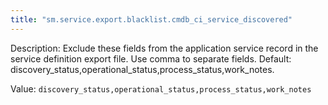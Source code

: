 ```yaml
---
title: "sm.service.export.blacklist.cmdb_ci_service_discovered"
---
```


Description: Exclude these fields from the application service record in the service definition export file. Use comma to separate fields. Default: discovery_status,operational_status,process_status,work_notes.

Value: `discovery_status,operational_status,process_status,work_notes`